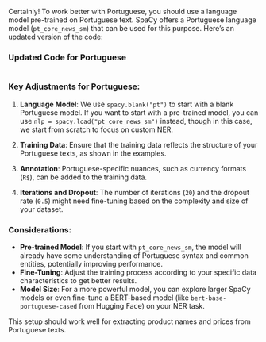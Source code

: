 Certainly! To work better with Portuguese, you should use a language model pre-trained on Portuguese text. SpaCy offers a Portuguese language model (`pt_core_news_sm`) that can be used for this purpose. Here’s an updated version of the code:

### Updated Code for Portuguese

```python

```

### Key Adjustments for Portuguese:
1. **Language Model**: We use `spacy.blank("pt")` to start with a blank Portuguese model. If you want to start with a pre-trained model, you can use `nlp = spacy.load("pt_core_news_sm")` instead, though in this case, we start from scratch to focus on custom NER.
  
2. **Training Data**: Ensure that the training data reflects the structure of your Portuguese texts, as shown in the examples.

3. **Annotation**: Portuguese-specific nuances, such as currency formats (`R$`), can be added to the training data.

4. **Iterations and Dropout**: The number of iterations (`20`) and the dropout rate (`0.5`) might need fine-tuning based on the complexity and size of your dataset.

### Considerations:
- **Pre-trained Model**: If you start with `pt_core_news_sm`, the model will already have some understanding of Portuguese syntax and common entities, potentially improving performance.
- **Fine-Tuning**: Adjust the training process according to your specific data characteristics to get better results.
- **Model Size**: For a more powerful model, you can explore larger SpaCy models or even fine-tune a BERT-based model (like `bert-base-portuguese-cased` from Hugging Face) on your NER task.

This setup should work well for extracting product names and prices from Portuguese texts.